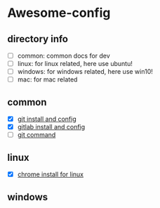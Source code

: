 # Awesome-config

## directory info

- [ ] common: common docs for dev
- [ ] linux: for linux related, here use ubuntu!
- [ ] windows: for windows related, here use win10!
- [ ] mac: for mac related

## common

- [x] [git install and config](/common/git-base-install-config.md)
- [x] [gitlab install and config](/common/gitlab-install-config.md)
- [ ] [git command](/common/git-command.md)

## linux

- [x] [chrome install for linux](/linux/docs/chrome-install.md)

## windows

